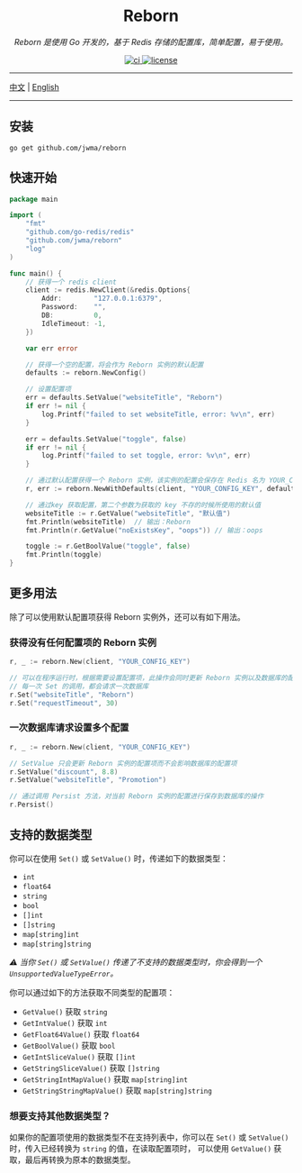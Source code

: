 <h1 align="center">
  <br>Reborn<br>
</h1>

<p align="center"><em>Reborn 是使用 Go 开发的，基于 Redis 存储的配置库，简单配置，易于使用。</em></p>
<p align="center">
  <a href="https://github.com/jwma/reborn/workflows/Go/badge.svg?branch=master" target="_blank">
    <img src="https://github.com/jwma/reborn/workflows/Go/badge.svg?branch=master" alt="ci">
  </a>
  <a href="https://img.shields.io/github/license/mashape/apistatus.svg" target="_blank">
      <img src="https://img.shields.io/github/license/mashape/apistatus.svg" alt="license">
  </a>
</p>

---

[中文](README.zh_cn.md "中文") | [English](README.md "English")

---

## 安装
```console
go get github.com/jwma/reborn
```

## 快速开始

```go
package main

import (
	"fmt"
	"github.com/go-redis/redis"
	"github.com/jwma/reborn"
	"log"
)

func main() {
	// 获得一个 redis client
	client := redis.NewClient(&redis.Options{
		Addr:        "127.0.0.1:6379",
		Password:    "",
		DB:          0,
		IdleTimeout: -1,
	})

	var err error

	// 获得一个空的配置，将会作为 Reborn 实例的默认配置
	defaults := reborn.NewConfig()

	// 设置配置项
	err = defaults.SetValue("websiteTitle", "Reborn")
	if err != nil {
		log.Printf("failed to set websiteTitle, error: %v\n", err)
	}

	err = defaults.SetValue("toggle", false)
	if err != nil {
		log.Printf("failed to set toggle, error: %v\n", err)
	}

	// 通过默认配置获得一个 Reborn 实例，该实例的配置会保存在 Redis 名为 YOUR_CONFIG_KEY 的 Hash 中
	r, err := reborn.NewWithDefaults(client, "YOUR_CONFIG_KEY", defaults)

	// 通过key 获取配置，第二个参数为获取的 key 不存的时候所使用的默认值
	websiteTitle := r.GetValue("websiteTitle", "默认值")
	fmt.Println(websiteTitle)  // 输出：Reborn
	fmt.Println(r.GetValue("noExistsKey", "oops")) // 输出：oops

	toggle := r.GetBoolValue("toggle", false)
	fmt.Println(toggle)
}
```

## 更多用法

除了可以使用默认配置项获得 Reborn 实例外，还可以有如下用法。

### 获得没有任何配置项的 Reborn 实例

```go
r, _ := reborn.New(client, "YOUR_CONFIG_KEY")

// 可以在程序运行时，根据需要设置配置项，此操作会同时更新 Reborn 实例以及数据库的配置项
// 每一次 Set 的调用，都会请求一次数据库
r.Set("websiteTitle", "Reborn")
r.Set("requestTimeout", 30)
```

### 一次数据库请求设置多个配置

```go
r, _ := reborn.New(client, "YOUR_CONFIG_KEY")

// SetValue 只会更新 Reborn 实例的配置项而不会影响数据库的配置项
r.SetValue("discount", 8.8)
r.SetValue("websiteTitle", "Promotion")

// 通过调用 Persist 方法，对当前 Reborn 实例的配置进行保存到数据库的操作
r.Persist()
```

## 支持的数据类型

你可以在使用 `Set()` 或 `SetValue()` 时，传递如下的数据类型：
- `int`
- `float64`
- `string`
- `bool`
- `[]int`
- `[]string`
- `map[string]int`
- `map[string]string`

_⚠️ 当你 `Set()` 或 `SetValue()` 传递了不支持的数据类型时，你会得到一个 `UnsupportedValueTypeError`。_

你可以通过如下的方法获取不同类型的配置项：
- `GetValue()` 获取 `string`
- `GetIntValue()` 获取 `int`
- `GetFloat64Value()` 获取 `float64`
- `GetBoolValue()` 获取  `bool`
- `GetIntSliceValue()` 获取 `[]int`
- `GetStringSliceValue()` 获取 `[]string`
- `GetStringIntMapValue()` 获取 `map[string]int`
- `GetStringStringMapValue()` 获取 `map[string]string`

### 想要支持其他数据类型？
如果你的配置项使用的数据类型不在支持列表中，你可以在 `Set()` 或 `SetValue()` 时，传入已经转换为 `string` 的值，在读取配置项时，
可以使用 `GetValue()` 获取，最后再转换为原本的数据类型。
